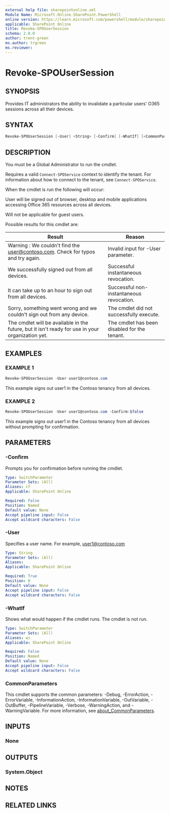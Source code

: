 ```yaml
---
external help file: sharepointonline.xml
Module Name: Microsoft.Online.SharePoint.PowerShell
online version: https://learn.microsoft.com/powershell/module/sharepoint-online/revoke-spousersession
applicable: SharePoint Online
title: Revoke-SPOUserSession
schema: 2.0.0
author: trent-green
ms.author: trgreen
ms.reviewer:
---
```


# Revoke-SPOUserSession

## SYNOPSIS

Provides IT administrators the ability to invalidate a particular users' O365 sessions across all their devices.

## SYNTAX

```powershell
Revoke-SPOUserSession [-User] <String> [-Confirm] [-WhatIf] [<CommonParameters>]
```

## DESCRIPTION

You must be a Global Administrator to run the cmdlet.

Requires a valid `Connect-SPOService` context to identify the tenant. For information about how to connect to the tenant, see `Connect-SPOService`.

When the cmdlet is run the following will occur:

User will be signed out of browser, desktop and mobile applications accessing Office 365 resources across all devices.

Will not be applicable for guest users.

Possible results for this cmdlet are:

Result |                                                                                             Reason
--- | ---
Warning : We couldn't find the user@contoso.com. Check for typos and try again. |                    Invalid input for -User parameter.
We successfully signed out <user> from all devices. |                                                Successful instantaneous revocation.
It can take up to an hour to sign out <user> from all devices. |                                     Successful non-instantaneous revocation.
Sorry, something went wrong and we couldn't sign out <user> from any device. |                       The cmdlet did not successfully execute.
The cmdlet will be available in the future, but it isn't ready for use in your organization yet. |   The cmdlet has been disabled for the tenant.

## EXAMPLES

### EXAMPLE 1

```powershell
Revoke-SPOUserSession -User user1@contoso.com
```

This example signs out user1 in the Contoso tenancy from all devices.

### EXAMPLE 2

```powershell
Revoke-SPOUserSession -User user1@contoso.com -Confirm:$false
```

This example signs out user1 in the Contoso tenancy from all devices without prompting for confirmation.  

## PARAMETERS

### -Confirm

Prompts you for confirmation before running the cmdlet.

```yaml
Type: SwitchParameter
Parameter Sets: (All)
Aliases: cf
Applicable: SharePoint Online

Required: False
Position: Named
Default value: None
Accept pipeline input: False
Accept wildcard characters: False
```

### -User

Specifies a user name. For example, user1@contoso.com

```yaml
Type: String
Parameter Sets: (All)
Aliases:
Applicable: SharePoint Online

Required: True
Position: 0
Default value: None
Accept pipeline input: False
Accept wildcard characters: False
```

### -WhatIf

Shows what would happen if the cmdlet runs.
The cmdlet is not run.

```yaml
Type: SwitchParameter
Parameter Sets: (All)
Aliases: wi
Applicable: SharePoint Online

Required: False
Position: Named
Default value: None
Accept pipeline input: False
Accept wildcard characters: False
```

### CommonParameters

This cmdlet supports the common parameters: -Debug, -ErrorAction, -ErrorVariable, -InformationAction, -InformationVariable, -OutVariable, -OutBuffer, -PipelineVariable, -Verbose, -WarningAction, and -WarningVariable. For more information, see [about_CommonParameters](https://go.microsoft.com/fwlink/?LinkID=113216).

## INPUTS

### None

## OUTPUTS

### System.Object

## NOTES

## RELATED LINKS
